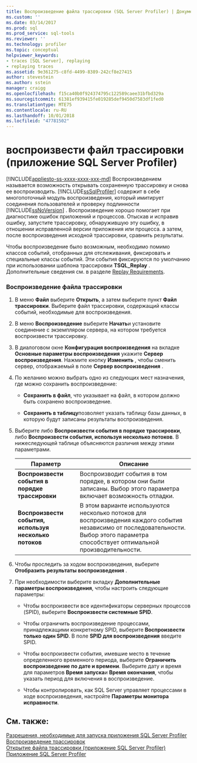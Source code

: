 ```yaml
---
title: Воспроизведение файла трассировки (SQL Server Profiler) | Документация Майкрософт
ms.custom: ''
ms.date: 03/14/2017
ms.prod: sql
ms.prod_service: sql-tools
ms.reviewer: ''
ms.technology: profiler
ms.topic: conceptual
helpviewer_keywords:
- traces [SQL Server], replaying
- replaying traces
ms.assetid: 9e361275-c8fd-4499-8389-242cf8e27415
author: stevestein
ms.author: sstein
manager: craigg
ms.openlocfilehash: f15ca40b0f924374795c122589caee31bfbd329a
ms.sourcegitcommit: 61381ef939415fe019285def9450d7583df1fed0
ms.translationtype: MTE75
ms.contentlocale: ru-RU
ms.lasthandoff: 10/01/2018
ms.locfileid: "47781502"
---
```

# <a name="replay-a-trace-file-sql-server-profiler"></a>воспроизвести файл трассировки (приложение SQL Server Profiler)
[!INCLUDE[appliesto-ss-xxxx-xxxx-xxx-md](../../includes/appliesto-ss-xxxx-xxxx-xxx-md.md)]
  Воспроизведением называется возможность открывать сохраненную трассировку и снова ее воспроизводить. [!INCLUDE[ssSqlProfiler](../../includes/sssqlprofiler-md.md)] содержит в себе многопоточный модуль воспроизведения, который имитирует соединения пользователей и проверку подлинности [!INCLUDE[ssNoVersion](../../includes/ssnoversion-md.md)] . Воспроизведение хорошо помогает при диагностике ошибок приложений и процессов. Отыскав и исправив ошибку, запустите трассировку, обнаружившую эту ошибку, в отношении исправленной версии приложения или процесса. а затем, после воспроизведения исходной трассировки, сравнить результаты.  
  
 Чтобы воспроизведение было возможным, необходимо помимо классов событий, отобранных для отслеживания, фиксировать и специальные классы событий. Эти события фиксируются по умолчанию при использовании шаблона трассировки **TSQL_Replay** . Дополнительные сведения см. в разделе [Replay Requirements](../../tools/sql-server-profiler/replay-requirements.md).  
  
### <a name="to-replay-a-trace-file"></a>Воспроизведение файла трассировки  
  
1.  В меню **Файл** выберите **Открыть**, а затем выберите пункт **Файл трассировки**. Выберите файл трассировки, содержащий классы событий, необходимые для воспроизведения.  
  
2.  В меню **Воспроизведение** выберите **Начать**и установите соединение с экземпляром сервера, на котором требуется воспроизвести трассировку.  
  
3.  В диалоговом окне **Конфигурация воспроизведения** на вкладке **Основные параметры воспроизведения** укажите **Сервер воспроизведения**. Нажмите кнопку **Изменить** , чтобы сменить сервер, отображаемый в поле **Сервер воспроизведения** .  
  
4.  По желанию можно выбрать одно из следующих мест назначения, где можно сохранить воспроизведение:  
  
    -   **Сохранить в файл**, что указывает на файл, в котором должно быть сохранено воспроизведение.  
  
    -   **Сохранить в таблицу**позволяет указать таблицу базы данных, в которую будут записаны результаты воспроизведения.  
  
5.  Выберите либо **Воспроизвести события в порядке трассировки**, либо **Воспроизвести события, используя несколько потоков**. В нижеследующей таблице объясняются различия между этими параметрами.  
  
    |Параметр|Описание|  
    |------------|-----------------|  
    |**Воспроизвести события в порядке трассировки**|Воспроизводит события в том порядке, в котором они были записаны. Выбор этого параметра включает возможность отладки.|  
    |**Воспроизвести события, используя несколько потоков**|В этом варианте используются несколько потоков для воспроизведения каждого события независимо от последовательности. Выбор этого параметра способствует оптимальной производительности.|  
  
6.  Чтобы проследить за ходом воспроизведения, выберите **Отобразить результаты воспроизведения** .  
  
7.  При необходимости выберите вкладку **Дополнительные параметры воспроизведения**, чтобы настроить следующие параметры:  
  
    -   Чтобы воспроизвести все идентификаторы серверных процессов (SPID), выберите **Воспроизвести системные SPID**.  
  
    -   Чтобы ограничить воспроизведение процессами, принадлежащими конкретному SPID, выберите **Воспроизвести только один SPID**. В поле **SPID для воспроизведения** введите SPID.  
  
    -   Чтобы воспроизвести события, имевшие место в течение определенного временного периода, выберите **Ограничить воспроизведение по дате и времени**. Выберите дату и время для параметров **Время запуска**и **Время окончания**, чтобы указать период для включения в воспроизведение.  
  
    -   Чтобы контролировать, как SQL Server управляет процессами в ходе воспроизведения, настройте **Параметры монитора исправности**.  
  
## <a name="see-also"></a>См. также:  
 [Разрешения, необходимые для запуска приложения SQL Server Profiler](../../tools/sql-server-profiler/permissions-required-to-run-sql-server-profiler.md)   
 [Воспроизведение трассировок](../../tools/sql-server-profiler/replay-traces.md)   
 [Открытие файла трассировки (приложение SQL Server Profiler)](../../tools/sql-server-profiler/open-a-trace-file-sql-server-profiler.md)   
 [Приложение SQL Server Profiler](../../tools/sql-server-profiler/sql-server-profiler.md)  
  
  
